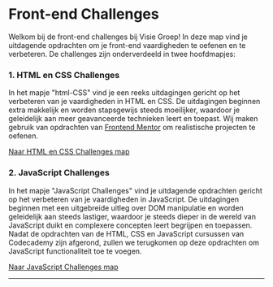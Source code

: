 # Front-end Challenges

Welkom bij de front-end challenges bij Visie Groep! In deze map vind je uitdagende opdrachten om je front-end vaardigheden te oefenen en te verbeteren. De challenges zijn onderverdeeld in twee hoofdmapjes:

### 1. HTML en CSS Challenges
In het mapje "html-CSS" vind je een reeks uitdagingen gericht op het verbeteren van je vaardigheden in HTML en CSS. De uitdagingen beginnen extra makkelijk en worden stapsgewijs steeds moeilijker, waardoor je geleidelijk aan meer geavanceerde technieken leert en toepast. Wij maken gebruik van opdrachten van [Frontend Mentor](https://www.frontendmentor.io/) om realistische projecten te oefenen.

[Naar HTML en CSS Challenges map](./html-CSS)

### 2. JavaScript Challenges
In het mapje "JavaScript Challenges" vind je uitdagende opdrachten gericht op het verbeteren van je vaardigheden in JavaScript. De uitdagingen beginnen met een uitgebreide uitleg over DOM manipulatie en worden geleidelijk aan steeds lastiger, waardoor je steeds dieper in de wereld van JavaScript duikt en complexere concepten leert begrijpen en toepassen. Nadat de opdrachten van de HTML, CSS en JavaScript cursussen van Codecademy zijn afgerond, zullen we terugkomen op deze opdrachten om JavaScript functionaliteit toe te voegen.

[Naar JavaScript Challenges map](./Javascript)

---
